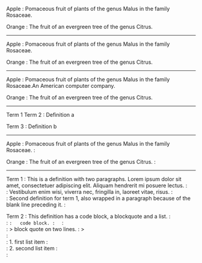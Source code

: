 ﻿Apple
:	Pomaceous fruit of plants of the genus Malus in the family Rosaceae\.

Orange
:	The fruit of an evergreen tree of the genus Citrus\.


----------------

Apple
:	Pomaceous fruit of plants of the genus Malus in the family Rosaceae\.

Orange
:	The fruit of an evergreen tree of the genus Citrus\.


----------------

Apple
:	Pomaceous fruit of plants of the genus Malus in the family Rosaceae\.An American computer company\.

Orange
:	The fruit of an evergreen tree of the genus Citrus\.


-----------------------

Term 1
Term 2
:	Definition a

Term 3
:	Definition b


---------------------------

Apple
:	Pomaceous fruit of plants of the genus Malus in the family Rosaceae\.
:	

Orange
:	The fruit of an evergreen tree of the genus Citrus\.
:	


-----------------------

Term 1
:	This is a definition with two paragraphs\. Lorem ipsum dolor sit amet, consectetuer adipiscing elit\. Aliquam hendrerit mi posuere lectus\.
:	
:	Vestibulum enim wisi, viverra nec, fringilla in, laoreet vitae, risus\.
:	
:	Second definition for term 1, also wrapped in a paragraph because of the blank line preceding it\.
:	

Term 2
:	This definition has a code block, a blockquote and a list\.
:	
:	```
:	code block.
:	```
:	
:	>	block quote on two lines\.
:	>	
:	
:	1.	first list item
:	
:	2.	second list item
:	
:	


